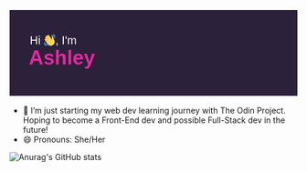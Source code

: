 [![MasterHead](https://github.com/Ashb33/Ashb33/blob/e4bc3f0e5ca2ab600bdf3df9f2bf361177afbda6/header.png)](https://github.com/Ashb33)

<!--
**Ashb33/Ashb33** is a ✨ _special_ ✨ repository because its `README.md` (this file) appears on your GitHub profile.

Here are some ideas to get you started:

- 🔭 I’m currently working...
- 👯 I’m looking to collaborate on ...
- 🤔 I’m looking for help with ...
- 💬 Ask me about ...
- 📫 How to reach me: ...
- ⚡ Fun fact: ...
-->

- 🌱 I’m just starting my web dev learning journey with The Odin Project. Hoping to become a Front-End dev and possible Full-Stack dev in the future!
- 😄 Pronouns: She/Her

![Anurag's GitHub stats](https://github-readme-stats.vercel.app/api?username=Ashb33&show_icons=true&theme=synthwave&border_radius=25)

<!--
[![Top Langs](https://github-readme-stats.vercel.app/api/top-langs/?username=Ashb33&theme=synthwave&border_radius=25)](https://github.com/anuraghazra/github-readme-stats)
-->
